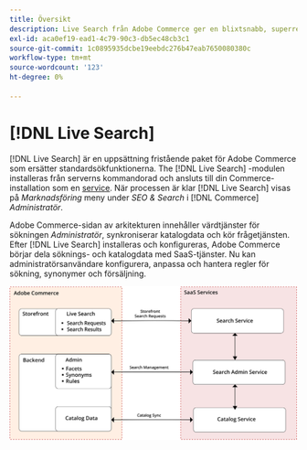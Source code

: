 ```yaml
---
title: Översikt
description: Live Search från Adobe Commerce ger en blixtsnabb, superrelevant och intuitiv sökupplevelse.
exl-id: aca0ef19-ead1-4c79-90c3-db5ec48cb3c1
source-git-commit: 1c0895935dcbe19eebdc276b47eab7650080380c
workflow-type: tm+mt
source-wordcount: '123'
ht-degree: 0%

---
```


# [!DNL Live Search]

[!DNL Live Search] är en uppsättning fristående paket för Adobe Commerce som ersätter standardsökfunktionerna. The [!DNL Live Search] -modulen installeras från serverns kommandorad och ansluts till din Commerce-installation som en [service](../landing/saas.md). När processen är klar [!DNL Live Search] visas på *Marknadsföring* meny under *SEO &amp; Search* i [!DNL Commerce] *Administratör*.

Adobe Commerce-sidan av arkitekturen innehåller värdtjänster för sökningen *Administratör*, synkroniserar katalogdata och kör frågetjänsten. Efter [!DNL Live Search] installeras och konfigureras, Adobe Commerce börjar dela söknings- och katalogdata med SaaS-tjänster. Nu kan administratörsanvändare konfigurera, anpassa och hantera regler för sökning, synonymer och försäljning.

![Arkitektur för Live Search](assets/architecture-diagram.svg)

